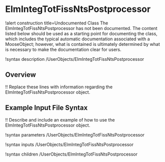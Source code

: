# ElmIntegTotFissNtsPostprocessor

!alert construction title=Undocumented Class
The ElmIntegTotFissNtsPostprocessor has not been documented. The content listed below should be used as a starting point for
documenting the class, which includes the typical automatic documentation associated with a
MooseObject; however, what is contained is ultimately determined by what is necessary to make the
documentation clear for users.

!syntax description /UserObjects/ElmIntegTotFissNtsPostprocessor

## Overview

!! Replace these lines with information regarding the ElmIntegTotFissNtsPostprocessor object.

## Example Input File Syntax

!! Describe and include an example of how to use the ElmIntegTotFissNtsPostprocessor object.

!syntax parameters /UserObjects/ElmIntegTotFissNtsPostprocessor

!syntax inputs /UserObjects/ElmIntegTotFissNtsPostprocessor

!syntax children /UserObjects/ElmIntegTotFissNtsPostprocessor
